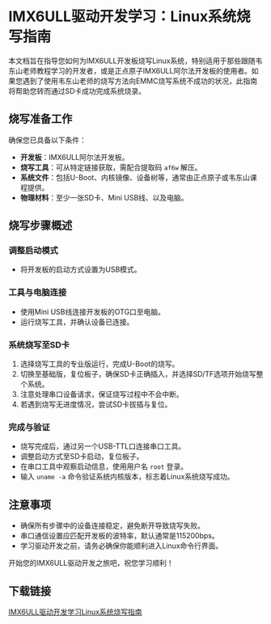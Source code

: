 # IMX6ULL驱动开发学习：Linux系统烧写指南

本文档旨在指导您如何为IMX6ULL开发板烧写Linux系统，特别适用于那些跟随韦东山老师教程学习的开发者，或是正点原子IMX6ULL阿尔法开发板的使用者。如果您遇到了使用韦东山老师的烧写方法向EMMC烧写系统不成功的状况，此指南将帮助您转而通过SD卡成功完成系统烧录。

## 烧写准备工作

确保您已具备以下条件：
- **开发板**：IMX6ULL阿尔法开发板。
- **烧写工具**：可从特定链接获取，需配合提取码 `af6w` 解压。
- **系统文件**：包括U-Boot、内核镜像、设备树等，通常由正点原子或韦东山课程提供。
- **物理材料**：至少一张SD卡、Mini USB线、以及电脑。

## 烧写步骤概述

### 调整启动模式
- 将开发板的启动方式设置为USB模式。

### 工具与电脑连接
- 使用Mini USB线连接开发板的OTG口至电脑。
- 运行烧写工具，并确认设备已连接。

### 系统烧写至SD卡
1. 选择烧写工具的专业版运行，完成U-Boot的烧写。
2. 切换至基础版，复位板子，确保SD卡正确插入，并选择SD/TF选项开始烧写整个系统。
3. 注意处理串口设备请求，保证烧写过程中不会中断。
4. 若遇到烧写无进度情况，尝试SD卡拔插与复位。

### 完成与验证
- 烧写完成后，通过另一个USB-TTL口连接串口工具。
- 调整启动方式至SD卡启动，复位板子。
- 在串口工具中观察启动信息，使用用户名 `root` 登录。
- 输入 `uname -a` 命令验证系统内核版本，标志着Linux系统烧写成功。

## 注意事项
- 确保所有步骤中的设备连接稳定，避免断开导致烧写失败。
- 串口通信设置应匹配开发板的波特率，默认通常是115200bps。
- 学习驱动开发之前，请务必确保你能顺利进入Linux命令行界面。

开始您的IMX6ULL驱动开发之旅吧，祝您学习顺利！

## 下载链接

[IMX6ULL驱动开发学习Linux系统烧写指南](https://pan.quark.cn/s/76eff519fdb6)